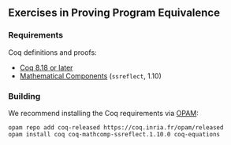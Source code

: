## Exercises in Proving Program Equivalence

### Requirements

Coq definitions and proofs:

* [Coq 8.18 or later](https://coq.inria.fr)
* [Mathematical Components](http://math-comp.github.io/math-comp/) (`ssreflect`, 1.10)

### Building 

We recommend installing the Coq requirements via [OPAM](https://opam.ocaml.org/doc/Install.html):
```
opam repo add coq-released https://coq.inria.fr/opam/released
opam install coq coq-mathcomp-ssreflect.1.10.0 coq-equations
```

